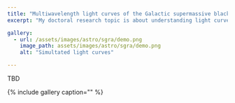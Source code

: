 ```yaml
---
title: "Multiwavelength light curves of the Galactic supermassive black hole Sgr A*"
excerpt: "My doctoral research topic is about understanding light curves (time-series data) from the supermassive black hole at the center of our Milky Way. Although the light curves look stockastic and random, we got many ways to tackle its nature..."

gallery:
  - url: /assets/images/astro/sgra/demo.png
    image_path: assets/images/astro/sgra/demo.png
    alt: "Simultated light curves"

---
```


TBD

{% include gallery caption="" %}

